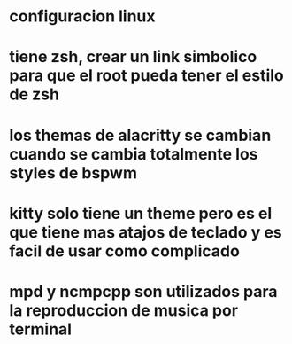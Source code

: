 # configuracion linux 
# tiene zsh, crear un link simbolico para que el root pueda tener el estilo de zsh
# los themas de alacritty se cambian cuando se cambia totalmente los styles de bspwm
# kitty solo tiene un theme pero es el que tiene mas atajos de teclado y es facil de usar como complicado
# mpd y ncmpcpp son utilizados para la reproduccion de musica por terminal
# 
